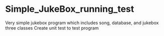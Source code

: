 # Simple_JukeBox_running_test
Very simple jukebox program which includes song, database, and jukebox three classes
Create unit test to test program
